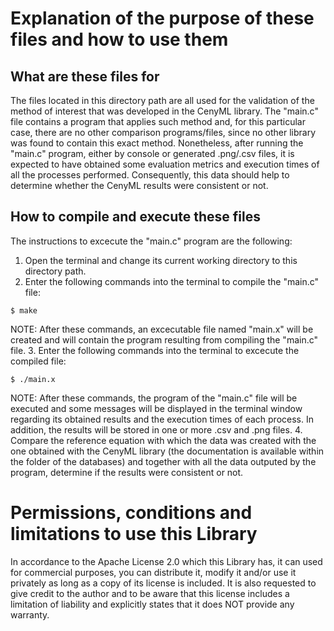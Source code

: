 
# Explanation of the purpose of these files and how to use them
  
## What are these files for
The files located in this directory path are all used for the validation of the method of interest that was developed in the CenyML library. The "main.c" file contains a program that applies such method and, for this particular case, there are no other comparison programs/files, since no other library was found to contain this exact method. Nonetheless, after running the "main.c" program, either by console or generated .png/.csv files, it is expected to have obtained some evaluation metrics and execution times of all the processes performed. Consequently, this data should help to determine whether the CenyML results were consistent or not.

## How to compile and execute these files
The instructions to excecute the "main.c" program are the following:
1. Open the terminal and change its current working directory to this directory path.
2. Enter the following commands into the terminal to compile the "main.c" file:
```console
$ make
```
NOTE: After these commands, an excecutable file named "main.x" will be created and will contain the program resulting from compiling the "main.c" file.
3. Enter the following commands into the terminal to excecute the compiled file:
```console
$ ./main.x
```
NOTE: After these commands, the program of the "main.c" file will be executed and some messages will be displayed in the terminal window regarding its obtained results and the execution times of each process. In addition, the results will be stored in one or more .csv and .png files.
4. Compare the reference equation with which the data was created with the one obtained with the CenyML library (the documentation is available within the folder of the databases) and together with all the data outputed by the program, determine if the results were consistent or not.
  
# Permissions, conditions and limitations to use this Library  
In accordance to the Apache License 2.0 which this Library has, it can used for commercial purposes, you can distribute it, modify it and/or use it privately as long as a copy of its license is included. It is also requested to give credit to the author and to be aware that this license includes a limitation of liability and explicitly states that it does NOT provide any warranty.
